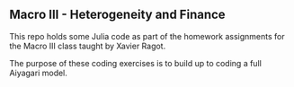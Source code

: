 ## Macro III - Heterogeneity and Finance 

This repo holds some Julia code as part of the homework assignments for the Macro III class taught by Xavier Ragot. 

The purpose of these coding exercises is to build up to coding a full Aiyagari model. 

